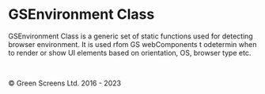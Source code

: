 # GSEnvironment Class

GSEnvironment Class is a generic set of static functions used for detecting browser environment.
It is used rfom GS webComponents t odetermin when to render or show UI elements based on orientation, OS, browser type etc.

<br>

&copy; Green Screens Ltd. 2016 - 2023
